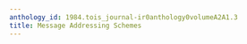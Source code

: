 ```yaml
---
anthology_id: 1984.tois_journal-ir0anthology0volumeA2A1.3
title: Message Addressing Schemes
---
```

